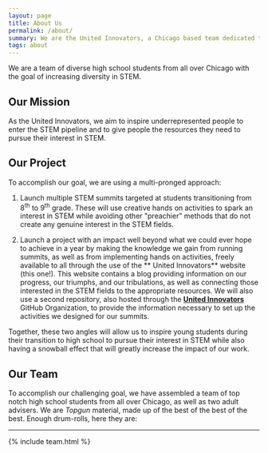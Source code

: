 ```yaml
---
layout: page
title: About Us
permalink: /about/
summary: We are the United Innovators, a Chicago based team dedicated to increasing diversity in STEM.
tags: about
---
```

We are a team of diverse high school students from all over Chicago with the goal of increasing diversity in STEM.

## Our Mission

As the United Innovators, we aim to inspire underrepresented people to enter the STEM pipeline and to give people the resources they need to pursue 
their interest in STEM.

## Our Project

To accomplish our goal, we are using a multi-pronged approach:

1. Launch multiple STEM summits targeted at students transitioning from 8<sup>th</sup> to 9<sup>th</sup> grade. These will use creative hands on activities to spark an interest in STEM while avoiding other "preachier" methods that do not create any genuine interest in the STEM fields. 

2. Launch a project with an impact well beyond what we could ever hope to  achieve in a year by making the knowledge we gain from running summits, as well as from implementing hands on activities, freely available to all through the use of  the ** United Innovators** website (this one!). This website contains a blog providing information on our progress, our triumphs, and our tribulations, as well as connecting those interested in the STEM fields to the appropriate resources. We will also use a second repository, also hosted through the [**United Innovators**](https://github.com/organizations/UnitedInnovators "Our GitHub organization!") GitHub Organization, to provide the information necessary to set up the activities we designed for our summits.

Together, these two angles will allow us to inspire young students during their transition to high school to pursue their interest in STEM while also having a snowball effect that will greatly increase the impact of our work.

## Our Team

To accomplish our challenging goal, we have assembled a team of top notch high school students from all over Chicago, as well as two adult advisers. We are *Topgun* material, made up of the best of the best of the best. Enough drum-rolls, here they are:

----------

{% include team.html %}